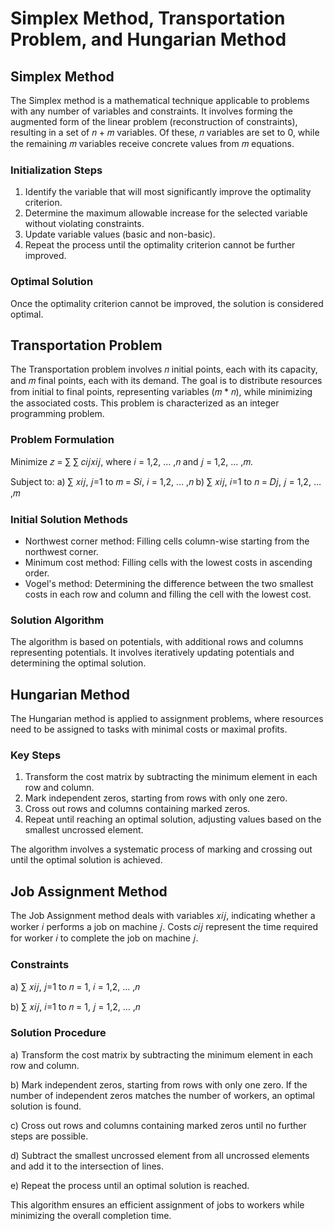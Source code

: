 # Simplex Method, Transportation Problem, and Hungarian Method

## Simplex Method

The Simplex method is a mathematical technique applicable to problems with any number of variables and constraints. It involves forming the augmented form of the linear problem (reconstruction of constraints), resulting in a set of 𝑛 + 𝑚 variables. Of these, 𝑛 variables are set to 0, while the remaining 𝑚 variables receive concrete values from 𝑚 equations.

### Initialization Steps

1. Identify the variable that will most significantly improve the optimality criterion.
2. Determine the maximum allowable increase for the selected variable without violating constraints.
3. Update variable values (basic and non-basic).
4. Repeat the process until the optimality criterion cannot be further improved.

### Optimal Solution

Once the optimality criterion cannot be improved, the solution is considered optimal.

## Transportation Problem

The Transportation problem involves 𝑛 initial points, each with its capacity, and 𝑚 final points, each with its demand. The goal is to distribute resources from initial to final points, representing variables (𝑚 * 𝑛), while minimizing the associated costs. This problem is characterized as an integer programming problem.

### Problem Formulation

Minimize 𝑧 = ∑ ∑ 𝑐𝑖𝑗𝑥𝑖𝑗, where 𝑖 = 1,2, … ,𝑛 and 𝑗 = 1,2, … ,𝑚.

Subject to:
a) ∑ 𝑥𝑖𝑗, 𝑗=1 to 𝑚 = 𝑆𝑖, 𝑖 = 1,2, … ,𝑛
b) ∑ 𝑥𝑖𝑗, 𝑖=1 to 𝑛 = 𝐷𝑗, 𝑗 = 1,2, … ,𝑚

### Initial Solution Methods

- Northwest corner method: Filling cells column-wise starting from the northwest corner.
- Minimum cost method: Filling cells with the lowest costs in ascending order.
- Vogel's method: Determining the difference between the two smallest costs in each row and column and filling the cell with the lowest cost.

### Solution Algorithm

The algorithm is based on potentials, with additional rows and columns representing potentials. It involves iteratively updating potentials and determining the optimal solution.

## Hungarian Method

The Hungarian method is applied to assignment problems, where resources need to be assigned to tasks with minimal costs or maximal profits.

### Key Steps

1. Transform the cost matrix by subtracting the minimum element in each row and column.
2. Mark independent zeros, starting from rows with only one zero.
3. Cross out rows and columns containing marked zeros.
4. Repeat until reaching an optimal solution, adjusting values based on the smallest uncrossed element.

The algorithm involves a systematic process of marking and crossing out until the optimal solution is achieved.

## Job Assignment Method

The Job Assignment method deals with variables 𝑥𝑖𝑗, indicating whether a worker 𝑖 performs a job on machine 𝑗. Costs 𝑐𝑖𝑗 represent the time required for worker 𝑖 to complete the job on machine 𝑗.

### Constraints

  a) ∑ 𝑥𝑖𝑗, 𝑗=1 to 𝑛 = 1, 𝑖 = 1,2, … ,𝑛

  b) ∑ 𝑥𝑖𝑗, 𝑖=1 to 𝑛 = 1, 𝑗 = 1,2, … ,𝑛

### Solution Procedure

  a) Transform the cost matrix by subtracting the minimum element in each row and column.

  b) Mark independent zeros, starting from rows with only one zero. If the number of independent zeros matches the number of workers, an optimal solution is found.

  c) Cross out rows and columns containing marked zeros until no further steps are possible.

  d) Subtract the smallest uncrossed element from all uncrossed elements and add it to the intersection of lines.

  e) Repeat the process until an optimal solution is reached.

This algorithm ensures an efficient assignment of jobs to workers while minimizing the overall completion time.
